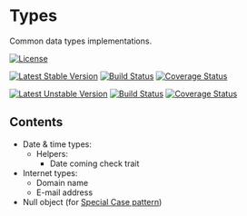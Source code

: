 # Types

Common data types implementations.

[![License](https://poser.pugx.org/mekras/types/license.png)](https://packagist.org/packages/mekras/types)

[![Latest Stable Version](https://poser.pugx.org/mekras/types/v/stable.png)](https://packagist.org/packages/mekras/types)
[![Build Status](https://travis-ci.org/mekras/Types.svg?branch=master)](https://travis-ci.org/mekras/Types)
[![Coverage Status](https://coveralls.io/repos/mekras/Types/badge.png?branch=master)](https://coveralls.io/r/mekras/Types?branch=master)

[![Latest Unstable Version](https://poser.pugx.org/mekras/types/v/unstable.png)](https://packagist.org/packages/mekras/types)
[![Build Status](https://travis-ci.org/mekras/Types.svg?branch=develop)](https://travis-ci.org/mekras/Types)
[![Coverage Status](https://coveralls.io/repos/mekras/Types/badge.png?branch=develop)](https://coveralls.io/r/mekras/Types?branch=develop)

## Contents

* Date & time types:
  * Helpers:
    * Date coming check trait
* Internet types:
  * Domain name
  * E-mail address
* Null object (for [Special Case pattern](http://martinfowler.com/eaaCatalog/specialCase.html))